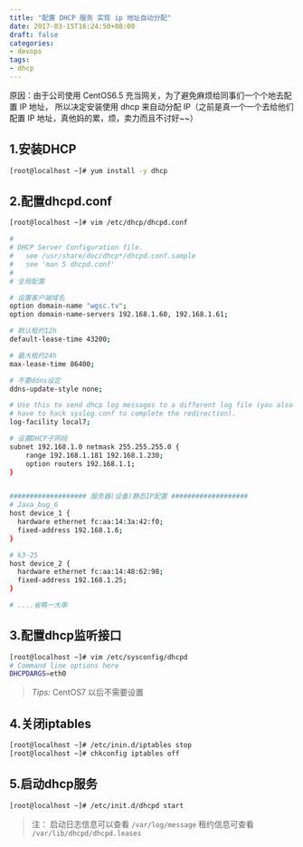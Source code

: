 ```yaml
---
title: "配置 DHCP 服务 实现 ip 地址自动分配"
date: 2017-03-15T16:24:50+08:00
draft: false
categories: 
- devops
tags:
- dhcp
---
```


原因：由于公司使用 CentOS6.5 充当网关，为了避免麻烦给同事们一个个地去配置 IP 地址，
所以决定安装使用 dhcp 来自动分配 IP（之前是真一个一个去给他们配置 IP 地址，真他妈的累，烦，卖力而且不讨好~~）

## 1.安装DHCP

```bash
[root@localhost ~]# yum install -y dhcp
```

## 2.配置dhcpd.conf

```bash
[root@localhost ~]# vim /etc/dhcp/dhcpd.conf

#
# DHCP Server Configuration file.
#   see /usr/share/doc/dhcp*/dhcpd.conf.sample
#   see 'man 5 dhcpd.conf'
#
# 全局配置

# 设置客户端域名
option domain-name "wgsc.tv";
option domain-name-servers 192.168.1.60, 192.168.1.61;

# 默认租约12h
default-lease-time 43200;

# 最大租约24h
max-lease-time 86400;

# 不要ddns设定
ddns-update-style none;

# Use this to send dhcp log messages to a different log file (you also
# have to hack syslog.conf to complete the redirection).
log-facility local7;

# 设置DHCP子网段
subnet 192.168.1.0 netmask 255.255.255.0 {
    range 192.168.1.181 192.168.1.230;
    option routers 192.168.1.1;
}


################### 服务器(设备)静态IP配置 ###################
# Java_bug_6
host device_1 {
  hardware ethernet fc:aa:14:3a:42:f0;
  fixed-address 192.168.1.6;
}

# k3-25
host device_2 {
  hardware ethernet fc:aa:14:48:62:98;
  fixed-address 192.168.1.25;
}

# ....省略一大串
```

## 3.配置dhcp监听接口

```bash
[root@localhost ~]# vim /etc/sysconfig/dhcpd
# Command line options here
DHCPDARGS=eth0
```

> *Tips:* CentOS7 以后不需要设置

## 4.关闭iptables

```bash
[root@localhost ~]# /etc/inin.d/iptables stop
[root@localhost ~]# chkconfig iptables off
```

## 5.启动dhcp服务

```bash
[root@localhost ~]# /etc/init.d/dhcpd start
```

> 注： 启动日志信息可以查看 `/var/log/message`  租约信息可查看 `/var/lib/dhcpd/dhcpd.leases`